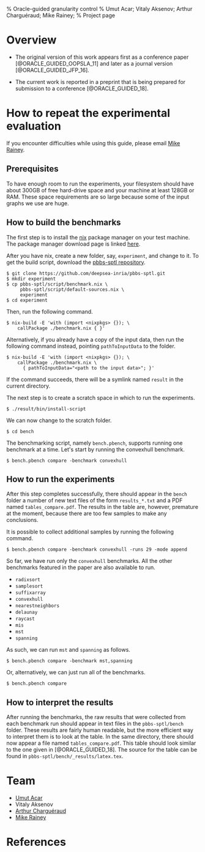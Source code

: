 % Oracle-guided granularity control
% Umut Acar; Vitaly Aksenov; Arthur Charguéraud; Mike Rainey;
% Project page

Overview
========

- The original version of this work appears first as a conference
  paper [@ORACLE_GUIDED_OOPSLA_11] and later as a journal version
  [@ORACLE_GUIDED_JFP_16].

- The current work is reported in a preprint that is being prepared
  for submission to a conference [@ORACLE_GUIDED_18].

How to repeat the experimental evaluation
=========================================

If you encounter difficulties while using this guide, please email
[Mike Rainey](mailto:me@mike-rainey.site).

Prerequisites
-------------

To have enough room to run the experiments, your filesystem should
have about 300GB of free hard-drive space and your machine at least
128GB or RAM. These space requirements are so large because some of
the input graphs we use are huge.

How to build the benchmarks
---------------------------

The first step is to install the [nix](http://nixos.org) package
manager on your test machine. The package manager download page is
linked [here](https://nixos.org/nix/download.html).

After you have nix, create a new folder, say, `experiment`, and change
to it. To get the build script, download the [pbbs-sptl
repository](https://github.com/deepsea-inria/pbbs-sptl.git).

~~~~~~~~~~~~~~~~~~~~~~~~~~~~~~~~~~~~~~~~~~
$ git clone https://github.com/deepsea-inria/pbbs-sptl.git
$ mkdir experiment
$ cp pbbs-sptl/script/benchmark.nix \
     pbbs-sptl/script/default-sources.nix \
     experiment
$ cd experiment
~~~~~~~~~~~~~~~~~~~~~~~~~~~~~~~~~~~~~~~~~~

Then, run the following command.

~~~~~~~~~~~~~~~~~~~~~~~~~~~~~~~~~~~~~~~~~~
$ nix-build -E 'with (import <nixpkgs> {}); \
    callPackage ./benchmark.nix { }'
~~~~~~~~~~~~~~~~~~~~~~~~~~~~~~~~~~~~~~~~~~

Alternatively, if you already have a copy of the input data, then run
the following command instead, pointing `pathToInputData` to the
folder.

~~~~~~~~~~~~~~~~~~~~~~~~~~~~~~~~~~~~~~~~~~
$ nix-build -E 'with (import <nixpkgs> {}); \
    callPackage ./benchmark.nix \
      { pathToInputData="<path to the input data>"; }'
~~~~~~~~~~~~~~~~~~~~~~~~~~~~~~~~~~~~~~~~~~

If the command succeeds, there will be a symlink named `result` in the
current directory.

The next step is to create a scratch space in which to run the
experiments.

~~~~~~~~~~~~~~~~~~~~~~~~~~~~~~~~~~~~~~~~~~
$ ./result/bin/install-script
~~~~~~~~~~~~~~~~~~~~~~~~~~~~~~~~~~~~~~~~~~

We can now change to the scratch folder.

~~~~~~~~~~~~~~~~~~~~~~~~~~~~~~~~~~~~~~~~~~
$ cd bench
~~~~~~~~~~~~~~~~~~~~~~~~~~~~~~~~~~~~~~~~~~

The benchmarking script, namely `bench.pbench`, supports running one
benchmark at a time. Let's start by running the convexhull benchmark.

~~~~~~~~~~~~~~~~~~~~~~~~~~~~~~~~~~~~~~~~~~
$ bench.pbench compare -benchmark convexhull
~~~~~~~~~~~~~~~~~~~~~~~~~~~~~~~~~~~~~~~~~~

How to run the experiments
--------------------------

After this step completes successfully, there should appear in the
`bench` folder a number of new text files of the form `results_*.txt`
and a PDF named `tables_compare.pdf`. The results in the table are,
however, premature at the moment, because there are too few samples to
make any conclusions.

It is possible to collect additional samples by running the following
command.

~~~~~~~~~~~~~~~~~~~~~~~~~~~~~~~~~~~~~~~~~~
$ bench.pbench compare -benchmark convexhull -runs 29 -mode append
~~~~~~~~~~~~~~~~~~~~~~~~~~~~~~~~~~~~~~~~~~

So far, we have run only the `convexhull` benchmarks. All the other
benchmarks featured in the paper are also available to run.

- `radixsort`
- `samplesort`
- `suffixarray`
- `convexhull`
- `nearestneighbors`
- `delaunay`
- `raycast`
- `mis`
- `mst`
- `spanning`

As such, we can run `mst` and `spanning` as follows.

~~~~~~~~~~~~~~~~~~~~~~~~~~~~~~~~~~~~~~~~~~
$ bench.pbench compare -benchmark mst,spanning
~~~~~~~~~~~~~~~~~~~~~~~~~~~~~~~~~~~~~~~~~~

Or, alternatively, we can just run all of the benchmarks.

~~~~~~~~~~~~~~~~~~~~~~~~~~~~~~~~~~~~~~~~~~
$ bench.pbench compare
~~~~~~~~~~~~~~~~~~~~~~~~~~~~~~~~~~~~~~~~~~

How to interpret the results
----------------------------

After running the benchmarks, the raw results that were collected from
each benchmark run should appear in text files in the
`pbbs-sptl/bench` folder. These results are fairly human readable, but
the more efficient way to interpret them is to look at the table. In
the same directory, there should now appear a file named
`tables_compare.pdf`. This table should look similar to the one given
in [@ORACLE_GUIDED_18]. The source for the table can be found in
`pbbs-sptl/bench/_results/latex.tex`.

Team
====

- [Umut Acar](http://www.umut-acar.org/site/umutacar/)
- Vitaly Aksenov
- [Arthur Charguéraud](http://www.chargueraud.org/)
- [Mike Rainey](http://gallium.inria.fr/~rainey/)

References
==========